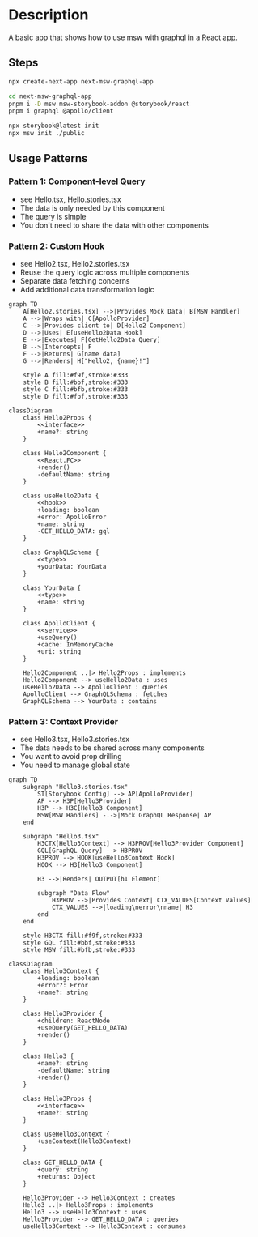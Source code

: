 # Description

A basic app that shows how to use msw with graphql in a React app.

## Steps

``` {.bash org-language="sh"}
npx create-next-app next-msw-graphql-app

cd next-msw-graphql-app
pnpm i -D msw msw-storybook-addon @storybook/react
pnpm i graphql @apollo/client

npx storybook@latest init
npx msw init ./public
```

## Usage Patterns

### Pattern 1: Component-level Query

-   see Hello.tsx, Hello.stories.tsx
-   The data is only needed by this component
-   The query is simple
-   You don't need to share the data with other components

### Pattern 2: Custom Hook

-   see Hello2.tsx, Hello2.stories.tsx
-   Reuse the query logic across multiple components
-   Separate data fetching concerns
-   Add additional data transformation logic

```mermaid
graph TD
    A[Hello2.stories.tsx] -->|Provides Mock Data| B[MSW Handler]
    A -->|Wraps with| C[ApolloProvider]
    C -->|Provides client to| D[Hello2 Component]
    D -->|Uses| E[useHello2Data Hook]
    E -->|Executes| F[GetHello2Data Query]
    B -->|Intercepts| F
    F -->|Returns| G[name data]
    G -->|Renders| H["Hello2, {name}!"]

    style A fill:#f9f,stroke:#333
    style B fill:#bbf,stroke:#333
    style C fill:#bfb,stroke:#333
    style D fill:#fbf,stroke:#333
```

```mermaid
classDiagram
    class Hello2Props {
        <<interface>>
        +name?: string
    }

    class Hello2Component {
        <<React.FC>>
        +render()
        -defaultName: string
    }

    class useHello2Data {
        <<hook>>
        +loading: boolean
        +error: ApolloError
        +name: string
        -GET_HELLO_DATA: gql
    }

    class GraphQLSchema {
        <<type>>
        +yourData: YourData
    }

    class YourData {
        <<type>>
        +name: string
    }

    class ApolloClient {
        <<service>>
        +useQuery()
        +cache: InMemoryCache
        +uri: string
    }

    Hello2Component ..|> Hello2Props : implements
    Hello2Component --> useHello2Data : uses
    useHello2Data --> ApolloClient : queries
    ApolloClient --> GraphQLSchema : fetches
    GraphQLSchema --> YourData : contains
```

### Pattern 3: Context Provider

-   see Hello3.tsx, Hello3.stories.tsx
-   The data needs to be shared across many components
-   You want to avoid prop drilling
-   You need to manage global state


```mermaid
graph TD
    subgraph "Hello3.stories.tsx"
        ST[Storybook Config] --> AP[ApolloProvider]
        AP --> H3P[Hello3Provider]
        H3P --> H3C[Hello3 Component]
        MSW[MSW Handlers] -.->|Mock GraphQL Response| AP
    end

    subgraph "Hello3.tsx"
        H3CTX[Hello3Context] --> H3PROV[Hello3Provider Component]
        GQL[GraphQL Query] --> H3PROV
        H3PROV --> HOOK[useHello3Context Hook]
        HOOK --> H3[Hello3 Component]
        
        H3 -->|Renders| OUTPUT[h1 Element]
        
        subgraph "Data Flow"
            H3PROV -->|Provides Context| CTX_VALUES[Context Values]
            CTX_VALUES -->|loading\nerror\nname| H3
        end
    end

    style H3CTX fill:#f9f,stroke:#333
    style GQL fill:#bbf,stroke:#333
    style MSW fill:#bfb,stroke:#333
```

```mermaid
classDiagram
    class Hello3Context {
        +loading: boolean
        +error?: Error
        +name?: string
    }

    class Hello3Provider {
        +children: ReactNode
        +useQuery(GET_HELLO_DATA)
        +render()
    }

    class Hello3 {
        +name?: string
        -defaultName: string
        +render()
    }

    class Hello3Props {
        <<interface>>
        +name?: string
    }

    class useHello3Context {
        +useContext(Hello3Context)
    }

    class GET_HELLO_DATA {
        +query: string
        +returns: Object
    }

    Hello3Provider --> Hello3Context : creates
    Hello3 ..|> Hello3Props : implements
    Hello3 --> useHello3Context : uses
    Hello3Provider --> GET_HELLO_DATA : queries
    useHello3Context --> Hello3Context : consumes
```
